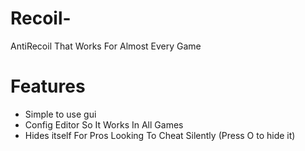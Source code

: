 # Recoil-
AntiRecoil That Works For Almost Every Game


# Features
- Simple to use gui
- Config Editor So It Works In All Games
- Hides itself For Pros Looking To Cheat Silently (Press O to hide it)
